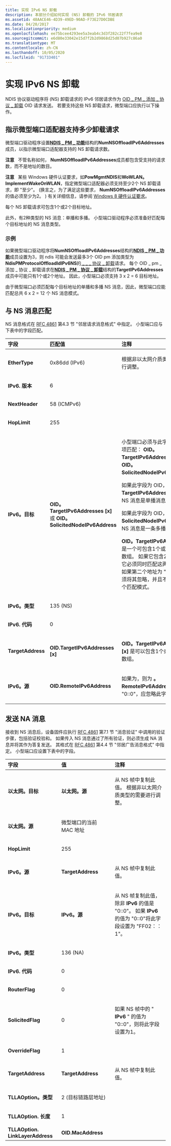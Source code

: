```yaml
---
title: 实现 IPv6 NS 卸载
description: 本部分介绍如何实现 (NS) 卸载的 IPv6 邻居请求
ms.assetid: 48AACE46-4D39-49ED-90AD-F73E27D0CDBE
ms.date: 04/20/2017
ms.localizationpriority: medium
ms.openlocfilehash: ee75bcee4293ee5a3eab4c3d3f282c22f7fea9e8
ms.sourcegitcommit: e6d80e33042e15d7f2b2d9868d25d07b927c86a0
ms.translationtype: MT
ms.contentlocale: zh-CN
ms.lasthandoff: 10/05/2020
ms.locfileid: "91733401"
---
```

# <a name="implementing-ipv6-ns-offload"></a>实现 IPv6 NS 卸载


NDIS 协议驱动程序将 (NS) 卸载请求的 IPv6 邻居请求作为 [OID \_ PM \_ 添加 \_ 协议 \_ 卸载](./oid-pm-add-protocol-offload.md) OID 请求发送。 若要支持这些 NS 卸载请求，微型端口应执行以下操作。

## <a name="indicating-how-many-offload-requests-the-miniport-adapter-supports"></a>指示微型端口适配器支持多少卸载请求


微型端口驱动程序设置[**NDIS \_ PM \_ 功能**](/windows-hardware/drivers/ddi/ntddndis/ns-ntddndis-_ndis_pm_capabilities)结构的**NumNSOffloadIPv6Addresses**成员，以指示微型端口适配器支持的 NS 卸载请求数。

**注意**   不管名称如何， **NumNSOffloadIPv6Addresses**成员都包含受支持的请求数，而不是地址的数目。

 

**注意**   某些 Windows 硬件认证要求，如**PowMgmtNDIS**和**WoWLAN。 ImplementWakeOnWLAN**，指定微型端口适配器必须支持至少2个 NS 卸载请求，即 "至少"。  (换言之，为了满足这些要求， **NumNSOffloadIPv6Addresses** 的值必须至少为2。 ) 有关详细信息，请参阅 [Windows 8 硬件认证要求](/previous-versions/windows/hardware/cert-program/)。

 

每个 NS 卸载请求可包含1个或2个目标地址。

此外，有2种类型的 NS 消息：单播和多播。 小型端口驱动程序必须准备好匹配每个目标地址的 NS 消息类型。

### <a name="example"></a>示例

如果微型端口驱动程序将**NumNSOffloadIPv6Addresses**结构的[**NDIS \_ PM \_ 功能**](/windows-hardware/drivers/ddi/ntddndis/ns-ntddndis-_ndis_pm_capabilities)成员设置为3，则 ndis 可能会发送最多3个 OID pm 添加类型为**NdisPMProtocolOffloadIdIPv6NS**的[ \_ \_ \_ 协议 \_ 卸载](./oid-pm-add-protocol-offload.md)请求。 每个 OID \_ pm \_ 添加 \_ 协议 \_ 卸载请求在[**NDIS \_ PM \_ 协议 \_ 卸载**](/windows-hardware/drivers/ddi/ntddndis/ns-ntddndis-_ndis_pm_protocol_offload)结构的**TargetIPv6Addresses**成员中可能只有1个或2个地址。 因此，小型端口必须支持 3 x 2 = 6 目标地址。

由于微型端口必须匹配每个目标地址的单播和多播 NS 消息，因此，微型端口应能匹配总共 6 x 2 = 12 个 NS 消息模式。

## <a name="matching-the-ns-message"></a>与 NS 消息匹配


NS 消息格式在 [RFC 4861](https://go.microsoft.com/fwlink/p/?linkid=268370) 第4.3 节 "邻居请求消息格式" 中指定。 小型端口应与下表中的字段匹配。

<table>
<colgroup>
<col width="33%" />
<col width="33%" />
<col width="33%" />
</colgroup>
<thead>
<tr class="header">
<th align="left">字段</th>
<th align="left">匹配值</th>
<th align="left">注释</th>
</tr>
</thead>
<tbody>
<tr class="odd">
<td align="left"><strong>EtherType</strong></td>
<td align="left"><p>0x86dd (IPv6) </p></td>
<td align="left"><p>根据非以太网介质类型的需要进行调整。</p></td>
</tr>
<tr class="even">
<td align="left"><strong>IPv6. 版本</strong></td>
<td align="left"><p>6</p></td>
<td align="left"></td>
</tr>
<tr class="odd">
<td align="left"><strong>NextHeader</strong></td>
<td align="left"><p>58 (ICMPv6) </p></td>
<td align="left"></td>
</tr>
<tr class="even">
<td align="left"><strong>HopLimit</strong></td>
<td align="left"><p>255</p></td>
<td align="left"></td>
</tr>
<tr class="odd">
<td align="left"><strong>IPv6。目标</strong></td>
<td align="left"><p><strong>OID。TargetIPv6Addresses [x]</strong> 或 <strong>OID。SolicitedNodeIPv6Address</strong></p></td>
<td align="left"><p>小型端口必须与此字段的两个选项匹配： <strong>OID。TargetIPv6Addresses [x]</strong> 和 <strong>OID。SolicitedNodeIPv6Address</strong>。</p>
<p>如果此字段为 OID，则为 <strong>。TargetIPv6Addresses [x]</strong>，NS 消息是单播消息。</p>
<p>如果此字段为 OID，则为 <strong>。SolicitedNodeIPv6Address</strong>，NS 消息是一条多播消息。</p>
<p><strong>OID。TargetIPv6Addresses</strong> 是一个可包含1个或2个地址的数组。 如果它包含2个地址，则它必须同时匹配这两个地址。 如果第二个地址为 "0::0"，则必须将其忽略，并且不能创建另一个匹配模式。</p></td>
</tr>
<tr class="even">
<td align="left"><strong>IPv6。类型</strong></td>
<td align="left"><p>135 (NS) </p></td>
<td align="left"></td>
</tr>
<tr class="odd">
<td align="left"><strong>IPv6. 代码</strong></td>
<td align="left"><p>0</p></td>
<td align="left"></td>
</tr>
<tr class="even">
<td align="left"><strong>TargetAddress</strong></td>
<td align="left"><p><strong>OID.TargetIPv6Addresses [x]</strong></p></td>
<td align="left"><p><strong>OID。TargetIPv6Addresses [x]</strong> 是可以包含1个或2个地址的数组。</p></td>
</tr>
<tr class="odd">
<td align="left"><strong>IPv6。源</strong></td>
<td align="left"><p><strong>OID.RemoteIPv6Address</strong></p></td>
<td align="left"><p>如果为，则为 <strong>。RemoteIPv6Address</strong> 是 "0::0"，应忽略此字段。</p></td>
</tr>
</tbody>
</table>

 

## <a name="sending-the-na-message"></a>发送 NA 消息


接收到 NS 消息后，设备固件应执行 [RFC 4861](https://go.microsoft.com/fwlink/p/?linkid=268370) 第7.1 节 "消息验证" 中调用的验证步骤，包括验证校验和。 如果传入 NS 消息通过了所有验证，则必须生成 NA 消息并将其作为答复发送。 其格式在 [RFC 4861](https://go.microsoft.com/fwlink/p/?linkid=268370) 第4.4 节 "邻居广告消息格式" 中指定。 小型端口应设置下表中的字段。

<table>
<colgroup>
<col width="33%" />
<col width="33%" />
<col width="33%" />
</colgroup>
<thead>
<tr class="header">
<th align="left">字段</th>
<th align="left">值</th>
<th align="left">注释</th>
</tr>
</thead>
<tbody>
<tr class="odd">
<td align="left"><strong>以太网。目标</strong></td>
<td align="left"><strong>以太网。源</strong></td>
<td align="left"><p>从 NS 帧中复制此值。 根据非以太网介质类型的需要进行调整。</p></td>
</tr>
<tr class="even">
<td align="left"><strong>以太网。源</strong></td>
<td align="left"><p>微型端口的当前 MAC 地址</p></td>
<td align="left"></td>
</tr>
<tr class="odd">
<td align="left"><strong>HopLimit</strong></td>
<td align="left"><p>255</p></td>
<td align="left"></td>
</tr>
<tr class="even">
<td align="left"><strong>IPv6。源</strong></td>
<td align="left"><strong>TargetAddress</strong></td>
<td align="left"><p>从 NS 帧中复制此值。</p></td>
</tr>
<tr class="odd">
<td align="left"><strong>IPv6。目标</strong></td>
<td align="left"><strong>IPv6。源</strong></td>
<td align="left"><p>从 NS 帧复制此值，除非 <strong>IPv6</strong> 的值是 "0::0"。 如果 <strong>IPv6</strong> 的值为 "0::0"将此字段设置为 "FF02：： 1"。</p></td>
</tr>
<tr class="even">
<td align="left"><strong>IPv6。类型</strong></td>
<td align="left"><p>136 (NA) </p></td>
<td align="left"></td>
</tr>
<tr class="odd">
<td align="left"><strong>IPv6. 代码</strong></td>
<td align="left"><p>0</p></td>
<td align="left"></td>
</tr>
<tr class="even">
<td align="left"><strong>RouterFlag</strong></td>
<td align="left"><p>0</p></td>
<td align="left"></td>
</tr>
<tr class="odd">
<td align="left"><strong>SolicitedFlag</strong></td>
<td align="left"><p>0</p></td>
<td align="left"><p>如果 NS 帧中的 " <strong>IPv6</strong> " 的值为 "0::0"，则将此字段设置为1。</p></td>
</tr>
<tr class="even">
<td align="left"><strong>OverrideFlag</strong></td>
<td align="left"><p>1</p></td>
<td align="left"></td>
</tr>
<tr class="odd">
<td align="left"><strong>TargetAddress</strong></td>
<td align="left"><strong>TargetAddress</strong></td>
<td align="left"><p>从 NS 帧中复制此值。</p></td>
</tr>
<tr class="even">
<td align="left"><strong>TLLAOption。类型</strong></td>
<td align="left"><p>2 (目标链路层地址) </p></td>
<td align="left"></td>
</tr>
<tr class="odd">
<td align="left"><strong>TLLAOption. 长度</strong></td>
<td align="left"><p>1</p></td>
<td align="left"></td>
</tr>
<tr class="even">
<td align="left"><strong>TLLAOption. LinkLayerAddress</strong></td>
<td align="left"><strong>OID.MacAddress</strong></td>
<td align="left"></td>
</tr>
</tbody>
</table>

 

